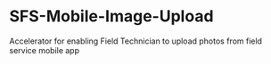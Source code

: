 # SFS-Mobile-Image-Upload
Accelerator for enabling Field Technician to upload photos from field service mobile app 
